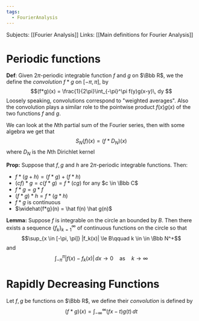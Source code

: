 ```yaml
---
tags:
  - FourierAnalysis
---
```

Subjects: [[Fourier Analysis]]
Links: [[Main definitions for Fourier Analysis]]
# Periodic functions

**Def**: Given $2\pi$-periodic integrable function $f$ and $g$ on $\Bbb R$, we the define the *convolution* $f*g$ on $[-\pi, \pi]$, by $$(f*g)(x) = \frac{1}{2\pi}\int_{-\pi}^\pi f(y)g(x-y)\, dy $$
Loosely speaking, convolutions correspond to "weighted averages". Also the convolution plays a similar role to the pointwise product $f(x)g(x)$ of the two functions $f$ and $g$. 

We can look at the $N$th partial sum of the Fourier series, then with some algebra we get that $$S_N(f)(x) =(f*D_N)(x) $$
where $D_N$ is the $N$th Dirichlet kernel

**Prop:** Suppose that $f, g$ and $h$ are $2\pi$-periodic integrable functions. Then:
- $f*(g+h) = (f*g)+(f*h)$
- $(cf)*g = c(f*g) = f*(cg)$ for any $c \in \Bbb C$
- $f*g= g*f$
- $(f*g)*h=f*(g*h)$
- $f*g$ is continuous
- $\widehat{f*g}(n) = \hat f(n) \hat g(n)$

**Lemma:** Suppose $f$ is integrable on the circle an bounded by $B$. Then there exists a sequence $\{f_k\}_{k = 1}^\infty$ of continuous functions on the circle so that $$\sup_{x \in [-\pi, \pi]} |f_k(x)| \le B\qquad k \in \in \Bbb N^+$$
and $$\int_{-\pi}^\pi |f(x)-f_k(x)|\, dx \to 0 \quad \text{as} \quad k \to \infty$$
# Rapidly Decreasing Functions

Let $f, g$ be functions on $\Bbb R$, we define their *convolution* is defined by $$(f*g)(x) = \int_{-\infty}^\infty (fx-t)g(t)\, dt$$
